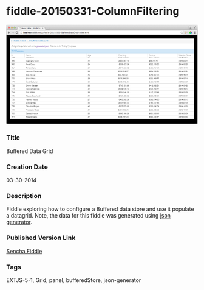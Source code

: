 fiddle-20150331-ColumnFiltering
======

![Screenshot](screenshot.png)


### Title

Buffered Data Grid


### Creation Date

03-30-2014


### Description

Fiddle exploring how to configure a Buffered data store and use it populate a datagrid. Note, the
data for this fiddle was generated using [json generator](http://www.json-generator.com/).


### Published Version Link

[Sencha Fiddle](https://fiddle.sencha.com/#fiddle/kh9)


### Tags

EXTJS-5-1, Grid, panel, bufferedStore, json-generator
